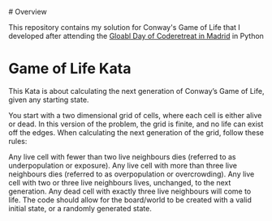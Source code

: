 # Overview

This repository contains my solution for Conway's Game of Life that I developed after attending the [Gloabl Day of Coderetreat in Madrid](https://www.eventbrite.co.uk/e/entradas-global-day-of-coderetreat-madrid-431835300007) in Python 

# Game of Life Kata

This Kata is about calculating the next generation of Conway’s Game of Life, given any starting state.

You start with a two dimensional grid of cells, where each cell is either alive or dead. In this version of the problem, the grid is finite, and no life can exist off the edges. When calculating the next generation of the grid, follow these rules:

Any live cell with fewer than two live neighbours dies (referred to as underpopulation or exposure).
Any live cell with more than three live neighbours dies (referred to as overpopulation or overcrowding).
Any live cell with two or three live neighbours lives, unchanged, to the next generation.
Any dead cell with exactly three live neighbours will come to life.
The code should allow for the board/world to be created with a valid initial state, or a randomly generated state.